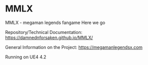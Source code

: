 # MMLX
MMLX - megaman legends fangame
Here we go


Repository/Technical Documentation:
https://damnednforsaken.github.io/MMLX/

General Information on the Project:
https://megamanlegendsx.com

Running on UE4 4.2
